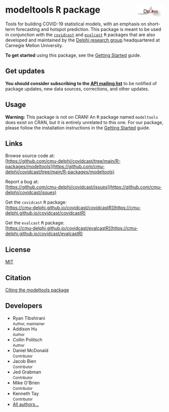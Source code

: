 # modeltools <tt>R</tt> package <a href="https://delphi.cmu.edu/"><img width="18%" src="man/figures/logo.png" align="right"/></a>

Tools for building COVID-19 statistical models, with an emphasis on
short-term forecasting and hotspot prediction. This package is meant to be 
used in conjunction with the 
[`covidcast`](https://github.com/cmu-delphi/covidcast) and 
[`evalcast`](https://github.com/cmu-delphi/covidcast/tree/main/R-packages/evalcast) 
<tt>R</tt> packages that are also developed and maintained by the 
[Delphi research group](https://delphi.cmu.edu/) 
headquartered at Carnegie Mellon University.

**To get started** using this package, see the
[Getting Started](../../docs/modeltoolsR/articles/modeltools.html)
guide.


## Get updates

**You should consider subscribing to the 
[API mailing list](https://lists.andrew.cmu.edu/mailman/listinfo/delphi-covidcast-api)**
to be notified of package updates, new data sources, corrections, and other updates.


## Usage

**Warning:** This package is not on CRAN! An <tt>R</tt> package named 
`modeltools` does exist on CRAN, but it is entirely unrelated to this one. 
For our package, please follow the installation instructions in the 
[Getting Started](../../docs/modeltoolsR/articles/modeltools.html)
guide.


## Links

Browse source code at: <br/>
[https://github.com/cmu-delphi/covidcast/tree/main/R-packages/modeltools](https://github.com/cmu-delphi/covidcast/tree/main/R-packages/modeltools)

Report a bug at: <br/>
[https://github.com/cmu-delphi/covidcast/issues](https://github.com/cmu-delphi/covidcast/issues)

Get the `covidcast` <tt>R</tt> package: <br/>
[https://cmu-delphi.github.io/covidcast/covidcastR](https://cmu-delphi.github.io/covidcast/covidcastR)

Get the `evalcast` <tt>R</tt> package: <br/>
[https://cmu-delphi.github.io/covidcast/evalcastR](https://cmu-delphi.github.io/covidcast/evalcastR)


## License
[MIT](https://opensource.org/licenses/mit-license.php)


## Citation

[Citing the modeltools package](../../docs/modeltoolsR/authors.html)


## Developers

<ul class="list-unstyled">
<li>Ryan Tibshirani <br><small class="roles"> Author, maintainer </small>
<a href="https://orcid.org/0000-0002-2158-8304" target="orcid.widget" aria-label="ORCID"><span class="fab fa-orcid orcid" aria-hidden="true"></span></a></li>
<li>Addison Hu <br><small class="roles"> Author </small>  </li>
<li>Collin Politsch <br><small class="roles"> Author </small>  </li>
<li>Daniel McDonald <br><small class="roles"> Contributor </small>  </li>
<li>Jacob Bien <br><small class="roles"> Contributor </small>  </li>
<li>Jed Grabman <br><small class="roles"> Contributor </small>  </li>
<li>Mike O'Brien <br><small class="roles"> Contributor </small>  </li>
<li>Kenneth Tay <br><small class="roles"> Contributor </small>  </li>
<li><a href="../../docs/modeltoolsR/authors.html">All authors...</a></li>
</ul>
